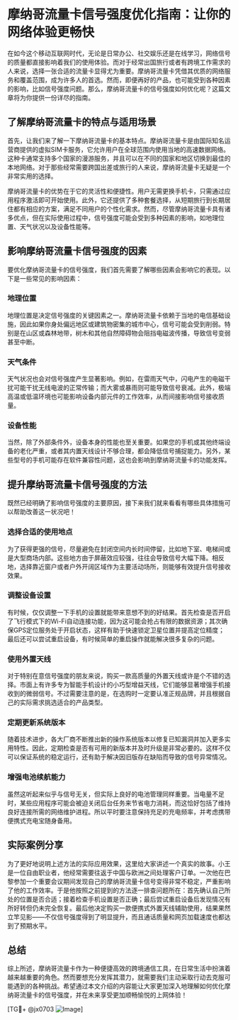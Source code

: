 # 摩纳哥流量卡信号强度优化指南：让你的网络体验更畅快

在如今这个移动互联网时代，无论是日常办公、社交娱乐还是在线学习，网络信号的质量都直接影响着我们的使用体验。而对于经常出国旅行或者有跨境工作需求的人来说，选择一张合适的流量卡显得尤为重要。摩纳哥流量卡凭借其优质的网络服务和覆盖范围，成为许多人的首选。然而，即便再好的产品，也可能受到各种因素的影响，比如信号强度问题。那么，摩纳哥流量卡的信号强度如何优化呢？这篇文章将为你提供一份详尽的指南。

## 了解摩纳哥流量卡的特点与适用场景

首先，让我们来了解一下摩纳哥流量卡的基本特点。摩纳哥流量卡是由国际知名运营商提供的虚拟SIM卡服务，它允许用户在全球范围内使用当地的高速数据网络。这种卡通常支持多个国家的漫游服务，并且可以在不同的国家和地区切换到最佳的本地网络。对于那些经常需要跨国出差或旅行的人来说，摩纳哥流量卡无疑是一个非常实用的选择。

摩纳哥流量卡的优势在于它的灵活性和便捷性。用户无需更换手机卡，只需通过应用程序激活即可开始使用。此外，它还提供了多种套餐选择，从短期旅行到长期居住都有相应的方案，满足不同用户的个性化需求。然而，尽管摩纳哥流量卡具有诸多优点，但在实际使用过程中，信号强度可能会受到多种因素的影响，如地理位置、天气状况以及设备性能等。

## 影响摩纳哥流量卡信号强度的因素

要优化摩纳哥流量卡的信号强度，我们首先需要了解哪些因素会影响它的表现。以下是一些常见的影响因素：

### 地理位置

地理位置是决定信号强度的关键因素之一。摩纳哥流量卡依赖于当地的电信基础设施，因此如果你身处偏远地区或建筑物密集的城市中心，信号可能会受到削弱。特别是在山区或森林地带，树木和其他自然障碍物会阻挡电磁波传播，导致信号变弱甚至中断。

### 天气条件

天气状况也会对信号强度产生显著影响。例如，在雷雨天气中，闪电产生的电磁干扰可能干扰无线电波的正常传输；而大雾或暴雨则可能导致信号衰减。此外，极端高温或低温环境也可能影响设备内部元件的工作效率，从而间接影响信号接收质量。

### 设备性能

当然，除了外部条件外，设备本身的性能也至关重要。如果您的手机或其他终端设备的老化严重，或者其内置天线设计不够合理，都会降低信号捕捉能力。另外，某些型号的手机可能存在软件兼容性问题，这也会影响到摩纳哥流量卡的功能发挥。

## 提升摩纳哥流量卡信号强度的方法

既然已经明确了影响信号强度的主要原因，接下来我们就来看看有哪些具体措施可以帮助改善这一状况吧！

### 选择合适的使用地点

为了获得更强的信号，尽量避免在封闭空间内长时间停留，比如地下室、电梯间或是大型商场内部。这些地方由于屏蔽效应较强，往往会导致信号大幅下降。相反地，选择靠近窗户或者户外开阔区域作为主要活动场所，则能够有效提升信号接收效果。

### 调整设备设置

有时候，仅仅调整一下手机的设置就能带来意想不到的好结果。首先检查是否开启了飞行模式下的Wi-Fi自动连接功能，因为这可能会抢占有限的数据资源；其次确保GPS定位服务处于开启状态，这样有助于快速锁定卫星位置并提高定位精度；最后还可以尝试重启设备，有时候简单的重启操作就能解决很多复杂的问题。

### 使用外置天线

对于特别在意信号强度的朋友来说，购买一款高质量的外置天线或许是个不错的选择。市面上有许多专为智能手机设计的小巧型增益天线，它们能够显著增强手机接收到的微弱信号。不过需要注意的是，在选购时一定要认准正规品牌，并且根据自己的实际需求挑选适合的产品类型。

### 定期更新系统版本

随着技术进步，各大厂商不断推出新的操作系统版本以修复已知漏洞并加入更多实用特性。因此，定期检查是否有可用的新版本并及时升级是非常必要的。这样不仅可以保证系统的稳定运行，还有助于解决因旧版存在缺陷而导致的信号异常情况。

### 增强电池续航能力

虽然这听起来似乎与信号无关，但实际上良好的电池管理同样重要。当电量不足时，某些应用程序可能会被迫关闭后台任务来节省电力消耗，而这恰好包括了维持良好连接所需的网络维护进程。所以平时要注意保持充足的充电频率，并考虑携带便携式充电宝随身备用。

## 实际案例分享

为了更好地说明上述方法的实际应用效果，这里给大家讲述一个真实的故事。小王是一位自由职业者，他经常需要往返于中国与欧洲之间处理客户订单。一次他在巴黎参加一个重要会议期间发现自己的摩纳哥流量卡信号变得非常不稳定，严重影响了他的工作效率。于是他按照之前提到的方法逐一排查问题所在：首先确认自己所处的位置是否合适；接着检查手机设置是否正确；最后尝试重启设备后发现情况有所好转但仍未完全恢复。最后他决定购买一款便携式外置天线辅助使用，结果果然立竿见影——不仅信号强度得到了明显提升，而且通话质量和网页加载速度也都达到了预期水平。

## 总结

综上所述，摩纳哥流量卡作为一种便捷高效的跨境通信工具，在日常生活中扮演着越来越重要的角色。然而要想充分发挥其潜力，就需要我们主动采取行动去克服可能遇到的各种挑战。希望通过本文介绍的内容能让大家更加深入地理解如何优化摩纳哥流量卡的信号强度，并在未来享受更加顺畅愉悦的上网体验！

[TG💪+ @jx0703 ![Image](https://github.com/user-attachments/assets/dbca1d08-cadb-493c-b0ec-ad6f7a83f270)]